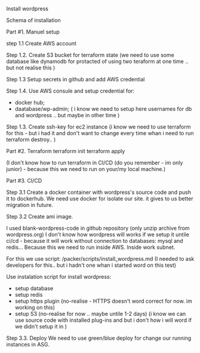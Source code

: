 Install wordpress

Schema of installation




 
Part #1. Manuel setup

step 1.1
Create AWS account 

Step 1.2.
Create S3 bucket for terraform state
(we need to use some database like dynamodb for protacted of using two teraform at one time .. but not realise this )

Step 1.3 
Setup secrets in github and add AWS credential 

Step 1.4. 
Use AWS consule and setup credential for:
- docker hub;
- daatabase/wp-admin; ( i know we need to setup here usernames for db and wordpress .. but maybe in other time )

Step 1.3. 
Create ssh-key for ec2 instance 
(i know we need to use terraform for this - but i had it and don't want to change every time whan i need to run terraform destroy.. )


Part #2. Terraform 
terraform init 
terraform apply 

(I don't know how to run terraform in CI/CD (do you remember - im only junior) - because this we need to run on your/my local machine.)

Part #3. CI/CD

Step 3.1 
Create a docker container with wordpress's source code and push it to dockerhub.
We need use docker for isolate our site. it gives to us better migration in future. 

Step 3.2
Create ami image. 

I used blank-wordpress-code in github repository (only unzip archive from wordpress.org) 
I don't know how wordpress will works if we setup it untile ci/cd - because it will work without connection to databases: mysql and redis... Because this we need to run inside AWS. 
Inside work subnet. 

For this we use script: /packer/scripts/install_wordpress.md
(I needed to ask developers for this.. but i hadn't one whan i started word on this test)

Use instalation script for install wordpress:
- setup database
- setup redis
- setup https plugin (no-realise - HTTPS doesn't word correct for now. im working on this)
- setup S3 (no-realise for now .. maybe untile 1-2 days)
(i know we can use source code with installed plug-ins and but i don't how i will word if we didn't setup it in )

Step 3.3.
Deploy 
We need to use green/blue deploy for change our running instances in ASG.